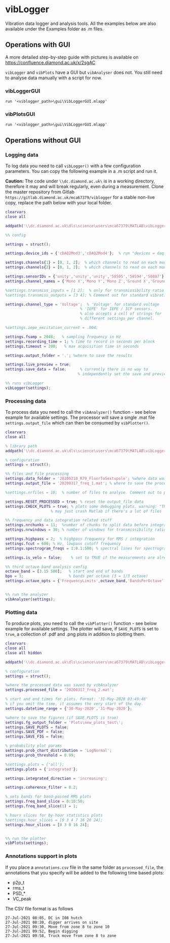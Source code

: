 # vibLogger

Vibration data logger and analysis tools.
All the examples below are also available under the Examples folder as .m files.

## Operations with GUI
A more detailed step-by-step guide with pictures is available on https://confluence.diamond.ac.uk/x/2sgAC

`vibLogger` and `vibPlots` have a GUI but `vibAnalyser` does not. You still need to analyse data manually with a script for now.

### vibLoggerGUI
`run '<viblogger_path>\gui\VibLoggerGUI.mlapp'`

### vibPlotsGUI
`run '<viblogger_path>\gui\VibLoggerGUI.mlapp'`

## Operations without GUI

### Logging data
To log data you need to call `vibLogger()` with a few configuration parameters.
You can copy the following example in a .m script and run it.

**Caution:**
The code under `\\dc.diamond.ac.uk\` is in a working directory, therefore it may
and will break regularly, even during a measurement. Clone the master repository from Gitlab
`https://gitlab.diamond.ac.uk/mca67379/viblogger` for a stable non-live
copy, replace the path below with your local folder.

```matlab
clearvars
close all

addpath('\\dc.diamond.ac.uk\dls\science\users\mca67379\MATLAB\vibLogger');

%% config

settings = struct();

settings.device_ids = {'cDAQ2Mod3','cDAQ2Mod4'};  % run "devices = daq.getDevices" and find the device ID

settings.channels{1} = [0, 1, 2];  % which channels to read on each module / device
settings.channels{2} = [0, 1, 2];  % which channels to read on each module / device

settings.sensorIDs = {'unity','unity','unity','58595','58594','50887'};  %sensor IDs (run sensors_db('list') to see all sensors)
settings.channel_names = {'Mono X','Mono Y','Mono Z','Ground X','Ground Y','Ground Z'}; %channel names

%settings.transmiss_inputs = [1 2];  % only for transmissibility ratio tests.
%settings.transmiss_outputs = [3 4]; % Comment out for standard vibration test

settings.channel_type = 'Voltage';  % 'Voltage' for standard voltage
                                 % 'IEPE' for IEPE / ICP sensors.
                                 % also accepts a cell of strings for
                                 % different settings per channel.

%settings.iepe_excitation_current = .004;                         

settings.fsamp = 2048;   % sampling frequency in Hz
settings.recording_time = 1; % time to record in seconds per block
settings.timeout = 200;   % max acquisition time in seconds

settings.output_folder = '.'; %where to save the results

settings.live_preview = true;   
settings.save_data = false;      % currently there is no way to
                                % independently set the save and preview times

%% runs vibLogger                                
vibLogger(settings);

```

### Processing data

To process data you need to call the `vibAnalyzer()` function - see below example for available settings. The processor will save a single .mat file `settings.output_file` which can then be consumed by `vibPlotter()`.

```matlab
clearvars
close all

% library path
addpath('\\dc.diamond.ac.uk\dls\science\users\mca67379\MATLAB\vibLogger');

% configuration
settings = struct();

%% files and file processing
settings.data_folder = '20200210_R79_FloorToSextupole'; %where data was saved by vibAnalyzer
settings.output_file = '20200317_freq_1.mat'; % where to save the processed data file

%settings.nrfiles = 10;  % number of files to analyse. Comment out to process all files.

settings.RESET_PROCESSED = true; % reset the output_file data
settings.CHECK_PLOTS = true; % plots some debugging plots. warning: "TRUE"
                    % may just crash Matlab if there's a lot of files

%% frequency and data integration related stuff
settings.nrchunks = 11;  %number of chunks to split data before integration
settings.nrwindows = 30; % number of windows for transmissibility ratio

settings.highpass = 2;  % highpass frequency for RMS / integration
settings.fcut = 600; % Hz, lowpass cutoff frequency
settings.spectrogram_freqs = 1:0.1:500; % spectral lines for spectrograms

settings.is_velo = false;    % set to TRUE if the measurements are already in velocity.

%% third octave band analysis config
octave_band = [3.15 500];   % start and end of bands
bpo = 3;                    % bands per octave (3 = 1/3 octave)
settings.octave_opts = {'FrequencyLimits',octave_band,'BandsPerOctave',bpo};


%% run the analyzer
vibAnalyzer(settings);
```


### Plotting data

To produce plots, you need to call the `vibPlotter()` function - see below example for available settings.
The plotter will save, if `SAVE_PLOTS` is set to `true`, a collection of .pdf and .png plots in addition to
plotting them.


```matlab
clearvars
close all
close all hidden

addpath('\\dc.diamond.ac.uk\dls\science\users\mca67379\MATLAB\vibLogger');

% configuration
settings = struct();

%where the processed data was saved by vibAnalyzer
settings.processed_file = '20200317_freq_2.mat';

% start and end times for plots. Format: '31-May-2020 03:49:48'
% if you omit the time, it assumes the very start of the day.
settings.datetime_range = {'30-May-2020','31-May-2020'};

%where to save the figures (if SAVE_PLOTS is true)
settings.fg_output_folder = 'Plots\new_plots_test\';
settings.SAVE_PLOTS = false;
settings.SAVE_PDF = false;
settings.SAVE_FIG = false;

% probability plot params
settings.prob_chart_distribution = 'LogNormal';
settings.prob_threshold = 0.99;

%settings.plots = {'all'};
settings.plots = {'integrated'};

settings.integrated_direction = 'increasing';

settings.coherence_filter = 0.2;

% sets bands for band-passed RMS plots
settings.freq_band_slice = 0:10:50;
settings.freq_band_slice(1) = 1;

% hours slices for by-hour statistics plots
%settings.hour_slices = [0 3 4 7 16 20 24];
settings.hour_slices = [0 3 8 16 24];


%% run the plotter
vibPlots(settings);


```


### Annotations support in plots
If you place a `annotations.csv` file in the same folder as `processed_file`, the annotations that you
specify will be added to the following time based plots:
 - p2p_t
 - rms_t
 - PSD_*
 - VC_peak

 The CSV file format is as follows

 ```
 27-Jul-2021 08:05, DC in I08 hutch
 27-Jul-2021 08:20, digger arrives on site
 27-Jul-2021 09:30, Move from zone 8 to zone 10
 27-Jul-2021 09:52, Begin digging
 27-Jul-2021 09:58, Truck move from zone 8 to zone

 ```
